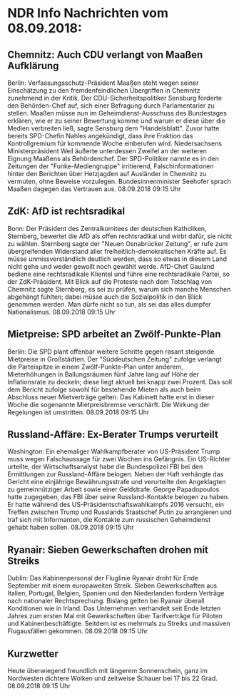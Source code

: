 # NDR Info Nachrichten vom 08.09.2018:


## Chemnitz: Auch CDU verlangt von Maaßen Aufklärung
Berlin: Verfassungsschutz-Präsident Maaßen steht wegen seiner Einschätzung zu den fremdenfeindlichen Übergriffen in Chemnitz zunehmend in der Kritik. Der CDU-Sicherheitspolitiker Sensburg forderte den Behörden-Chef auf, sich einer Befragung durch Parlamentarier zu stellen. Maaßen müsse nun im Geheimdienst-Ausschuss des Bundestages erklären, wie er zu seiner Bewertung komme und warum er diese über die Medien verbreiten ließ, sagte Sensburg dem "Handelsblatt". Zuvor hatte bereits SPD-Chefin Nahles angekündigt, dass ihre Fraktion das Kontrollgremium für kommende Woche einberufen wird. Niedersachsens Ministerpräsident Weil äußerte unterdessen Zweifel an der weiteren Eignung Maaßens als Behördenchef. Der SPD-Politiker nannte es in den Zeitungen der "Funke-Mediengruppe" irritierend, Falschinformationen hinter den Berichten über Hetzjagden auf Ausländer in Chemnitz zu vermuten, ohne Beweise vorzulegen. Bundesinnenminister Seehofer sprach Maaßen dagegen das Vertrauen aus. 08.09.2018 09:15 Uhr 

## ZdK: AfD ist rechtsradikal
Bonn: Der Präsident des Zentralkomitees der deutschen Katholiken, Sternberg, bewertet die AfD als offen rechtsradikal und wirbt dafür, sie nicht zu wählen. Sternberg sagte der "Neuen Osnabrücker Zeitung", er rufe zum übergreifenden Widerstand aller freiheitlich-demokratischen Kräfte auf. Es müsse unmissverständlich deutlich werden, dass so etwas in diesem Land nicht gehe und weder gewollt noch gewählt werde. AfD-Chef Gauland bediene eine rechtsradikale Klientel und führe eine rechtsradikale Partei, so der ZdK-Präsident. Mit Blick auf die Proteste nach dem Totschlag von Chemnitz sagte Sternberg, es sei zu prüfen, warum sich manche Menschen abgehängt fühlten; dabei müsse auch die Sozialpolitik in den Blick genommen werden. Man dürfe nicht so tun, als sei das alles dumpfer Nationalismus. 08.09.2018 09:15 Uhr 

## Mietpreise: SPD arbeitet an Zwölf-Punkte-Plan
Berlin: Die SPD plant offenbar weitere Schritte gegen rasant steigende Mietpreise in Großstädten. Der "Süddeutschen Zeitung" zufolge verlangt die Parteispitze in einem Zwölf-Punkte-Plan unter anderem, Mieterhöhungen in Ballungsräumen fünf Jahre lang auf Höhe der Inflationsrate zu deckeln; diese liegt aktuell bei knapp zwei Prozent. Das soll dem Bericht zufolge sowohl für bestehende Mieten als auch beim Abschluss neuer Mietverträge gelten. Das Kabinett hatte erst in dieser Woche die sogenannte Mietpreisbremse verschärft. Die Wirkung der Regelungen ist umstritten. 08.09.2018 09:15 Uhr 

## Russland-Affäre: Ex-Berater Trumps verurteilt
Washington: Ein ehemaliger Wahlkampfberater von US-Präsident Trump muss wegen Falschaussage für zwei Wochen ins Gefängnis. Ein US-Richter urteilte, der Wirtschaftsanalyst habe die Bundespolizei FBI bei den Ermittlungen zur Russland-Affäre belogen. Neben der Haft verhängte das Gericht eine einjährige Bewährungsstrafe und verurteilte den Angeklagten zu gemeinnütziger Arbeit sowie einer Geldstrafe. George Papadopoulos hatte zugegeben, das FBI über seine Russland-Kontakte belogen zu haben. Er hatte während des US-Präsidentschaftswahlkampfs 2016 versucht, ein Treffen zwischen Trump und Russlands Staatschef Putin zu arrangieren und traf sich mit Informanten, die Kontakte zum russischen Geheimdienst gehabt haben sollen. 08.09.2018 09:15 Uhr 

## Ryanair: Sieben Gewerkschaften drohen mit Streiks
Dublin: Das Kabinenpersonal der Fluglinie Ryanair droht für Ende September mit einem europaweiten Streik. Sieben Gewerkschaften aus Italien, Portugal, Belgien, Spanien und den Niederlanden fordern Verträge nach nationaler Rechtsprechung. Bislang gelten bei Ryanair überall Konditionen wie in Irland. Das Unternehmen verhandelt seit Ende letzten Jahres zum ersten Mal mit Gewerkschaften über Tarifverträge für Piloten und Kabinenbeschäftigte. Seitdem ist es mehrmals zu Streiks und massiven Flugausfällen gekommen. 08.09.2018 09:15 Uhr 

## Kurzwetter
Heute überwiegend freundlich mit längerem Sonnenschein, ganz im Nordwesten dichtere Wolken und zeitweise Schauer bei 17 bis 22 Grad. 08.09.2018 09:15 Uhr 
